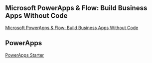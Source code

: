 ## Microsoft PowerApps & Flow: Build Business Apps Without Code
[Microsoft PowerApps & Flow: Build Business Apps Without Code](https://www.udemy.com/course/powerapps)

## PowerApps
[PowerApps Starter](https://docs.microsoft.com/en-us/powerapps/)


